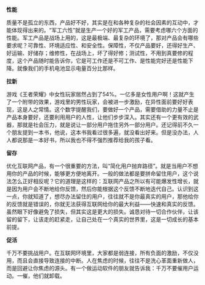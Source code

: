 **性能**

质量不是孤立的东西，产品好不好，其实是在和各种复杂的社会因素的互动中，才能体现得出来的。“军工六性”就是生产一个好的军工产品，需要考虑哪六个方面的性能。军工产品是战场上用的，这是最极端、最复杂的环境了，那对产品会有哪些要求呢？可靠性、环境适应性、和安全性。保障性，不仅产品要好，还得好生产、好运输、好储存；维修性，在战场上，坏了得好修；测试性，不用到真要修的程度，这个产品随时能告诉你，它是可工作还是不可工作、是性能完好还是性能下降。就像我们的手机电池显示电量百分比那样。

**拉新**

游戏《王者荣耀》中女性玩家居然占到了54%。一亿多是女性用户啊！这就产生了一个附带的效果，游戏里的男性玩家，会被进一步激励，在异性面前要好好表现，这是人之常情。这个数字提醒我们，要做好一个产品，需要借助的力量不止是产品本身要好，还要利用用户的人性，让他们步步深入。其实还有一个更有效的武器，那就是社会压力，就是说让一部分用户拖住另外一部分用户。还记得前不久一个朋友提到一本书，他说，这本书我看过很多遍，就没看出好来。但是没办法，人人都说那是一本好书，所以我也不得不强烈推荐给我的孩子看。

**留存**

优化互联网产品，有一个很重要的方法，叫“简化用户抛弃路径”。就是当用户不想用你的产品的时候，能够更方便地离开。一般的做法都是要拼命留住用户，这个说法怎么正好相反呢？它的道理是这样的：互联网产品之所以有可能爆发性增长，就是因为用户会不断地给你反馈，然后你能根据这个反馈不断地迭代自己。认识到这一点，你就知道了，想尽办法留住的用户，往往就不是你最真实的用户，那他给你的反馈就是错误的，你就无法获得互联网给你的最大利益——快速和真实的反馈。虽然眼下好像避免了损失，但其实这是更大的损失。诚恳对待一切合作伙伴，让该留的留下，让该走的赶紧走，让自己处在一个真实的世界里，这是一切成长的基本前提。

**促活**

千万不要挑战用户。在互联网环境里，大家都是弱连接，所有负面的激励，不仅没用，而且会直接导致连接的中断。人在焦虑的时候，往往不是洗心革面重新做人，而是回避让你焦虑的源头。有一个做运动软件的朋友就告诉我：千万不要催用户运动。一催，他们就卸载。
